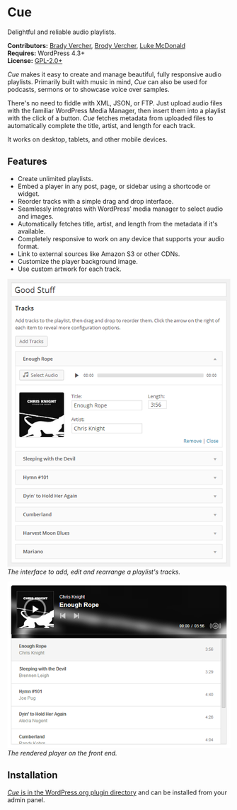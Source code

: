 # Cue

Delightful and reliable audio playlists.

__Contributors:__ [Brady Vercher](https://twitter.com/bradyvercher), [Brody Vercher](https://twitter.com/brover), [Luke McDonald](https://twitter.com/thelukemcdonald)  
__Requires:__ WordPress 4.3+  
__License:__ [GPL-2.0+](https://www.gnu.org/licenses/gpl-2.0.html)

*Cue* makes it easy to create and manage beautiful, fully responsive audio playlists. Primarily built with music in mind, *Cue* can also be used for podcasts, sermons or to showcase voice over samples.

There's no need to fiddle with XML, JSON, or FTP. Just upload audio files with the familiar WordPress Media Manager, then insert them into a playlist with the click of a button. *Cue* fetches metadata from uploaded files to automatically complete the title, artist, and length for each track.

It works on desktop, tablets, and other mobile devices.


## Features

* Create unlimited playlists.
* Embed a player in any post, page, or sidebar using a shortcode or widget.
* Reorder tracks with a simple drag and drop interface.
* Seamlessly integrates with WordPress’ media manager to select audio and images.
* Automatically fetches title, artist, and length from the metadata if it's available.
* Completely responsive to work on any device that supports your audio format.
* Link to external sources like Amazon S3 or other CDNs.
* Customize the player background image.
* Use custom artwork for each track.

![Edit Playlist Interface](screenshot-1.png)  
_The interface to add, edit and rearrange a playlist's tracks._

![Front End Player](screenshot-2.png)  
_The rendered player on the front end._


## Installation

[*Cue* is in the WordPress.org plugin directory](https://wordpress.org/plugins/cue/) and can be installed from your admin panel.
